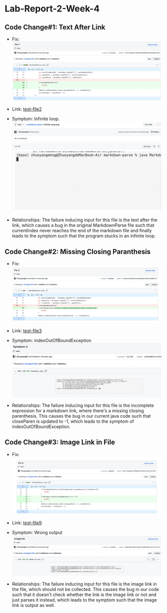# Lab-Report-2-Week-4

## Code Change#1: Text After Link
- Fix: ![Fix-1](screen-shots-report2/Fix-1.png)

- Link: [test-file2](https://github.com/ZhuoyangM/markdown-parse/blob/3307b59946f694b6a2def45c3bde52d9aad15cbe/testfiles/test-file2.md)

- Symptom: Infinite loop. ![Symptom-1](screen-shots-report2/Symptom-1.png)

- Relationships: The failure inducing input for this file is the text after the link, which causes a bug in the original MarkdownParse file such that currentIndex never reaches the end of the markdown file and finally leads to the symptom such that the program stucks in an infinite loop. 




## Code Change#2: Missing Closing Paranthesis
- Fix: ![Fix-2](screen-shots-report2/Fix-2.png)

- Link: [test-file3](https://github.com/ZhuoyangM/markdown-parse/blob/dcd6e3e5f8b63e9cd02580bdb510bb103d0915fc/test-file3.md)

- Symptom: indexOutOfBoundException ![Symptom-2](screen-shots-report2/Symptom-2.png)

- Relationships: The failure inducing input for this file is the incomplete expression for a markdown link, where there's a missing closing parenthesis. This causes the bug in our current java code such that closeParen is updated to -1, which leads to the symptom of indexOutOfBoundException.



## Code Change#3: Image Link in File
- Fix: ![Fix-3](screen-shots-report2/Fix-3.png)

- Link: [test-file9](https://github.com/ZhuoyangM/markdown-parse/blob/ea602b0ecb8ee4aa871e9e86208cf6a521faf1b7/test-file9.md)

- Symptom: Wrong output ![Symptom-3](screen-shots-report2/Symptom-3.png)

- Relationships: The failure inducing input for this file is the image link in the file, which should not be collected. This causes the bug in our code such that it doesn't check whether the link is the image link or not and just parses it instead, which leads to the symptom such that the image link is output as well.